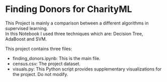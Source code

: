 # Finding Donors for CharityML
This Project is mainly a comparison between a different algorithms in supervised learning. <br>
In this Notebook I used three techniques which are: Decision Tree, AdaBoost and SVM.<br>

This project contains three files:
- finding_donors.ipynb: This is the main file.
- census.csv: The project dataset. 
- visuals.py: This Python script provides supplementary visualizations for the project. Do not modify.
